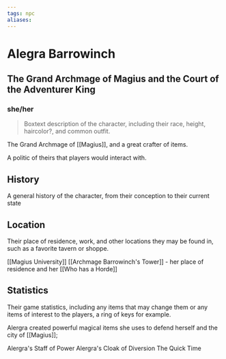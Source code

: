 ```yaml
---
tags: npc
aliases:
---
```

# Alegra Barrowinch
## The Grand Archmage of Magius and the Court of the Adventurer King
### she/her

> Boxtext description of the character, including their race, height, haircolor?, and common outfit.

The Grand Archmage of [[Magius]], and a great crafter of items.

A politic of theirs that players would interact with.

## History
A general history of the character, from their conception to their current state

## Location
Their place of residence, work, and other locations they may be found in, such as a favorite tavern or shoppe.

[[Magius University]]
[[Archmage Barrowinch's Tower]] - her place of residence and her [[Who has a Horde]]

## Statistics
Their game statistics, including any items that may change them or any items of interest to the players, a ring of keys for example.

Alergra created powerful magical items she uses to defend herself and the city of [[Magius]];

Alergra's Staff of Power
Alergra's Cloak of Diversion
The Quick Time